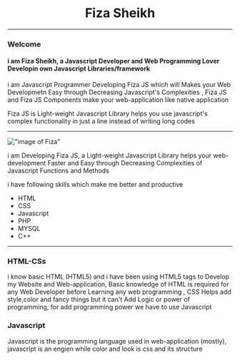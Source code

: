 <h1 align="center">Fiza Sheikh </h1> <hr />

<h3> Welcome</h3> <h4> i am Fiza Sheikh, a Javascript Developer and Web Programming Lover Developin own Javascript Libraries/framework </h4>

<p>i am Javascript Programmer Developing Fiza JS which will Makes your Web Developmetn Easy through Decreasing Javascript's Complexities , Fiza JS and Fiza JS Components make your web-application like native application </p>

<p>Fiza JS is Light-weight Javascript Library helps you use javascript's complex functionality in just a line instead of writing long codes </p>

<hr>

!["image of Fiza"](https://pcfiza.github.io/fiza/src/img/profile/fiza_profile.jpg)

<p>i am Developing Fiza JS, a Light-weight Javascript Library helps your web-development Faster and Easy through Decreasing Complexities of Javascript Functions and Methods </p>

<p> i have following skills which make me better and productive </p>

<ul>
  
  <li>HTML</li>
  <li>CSS</li>
  <li>Javascript</li>
  <li>PHP</li>
  <li>MYSQL</li>
  <li>C++</li>
</ul>

<hr />

<h3>HTML-CSs</h3>
<p> i know basic HTML (HTML5) and i have been using HTML5 tags to Develop my Website and Web-application, Basic knowledge of HTML is required for any Web Developer before Learning any web programming , CSS Helps add style,color and fancy things but it can't Add Logic or power of programming, for add programming power we have to use Javascript </p>

<h3>Javascript</h3>
<p>Javascript is the programming language used in web-application (mostly), javascript is an engien while color and look is css and its structure </p>






